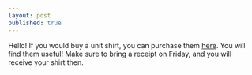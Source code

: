 ```yaml
---
layout: post
published: true
---
```

Hello! If you would buy a unit shirt, you can purchase them [here](https://webstores.activenetwork.com/school-software/scripps_ranch_online/). You will find them useful! Make sure to bring a receipt on Friday, and you will receive your shirt then.
